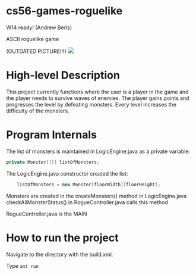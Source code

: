 cs56-games-roguelike
====================

W14 ready! (Andrew Berls)

ASCII roguelike game

(OUTDATED PICTURE!!!)
![](http://i.imgur.com/E8qA2Pt.jpg)

High-level Description
======================


This project currently functions where the user is a player in the game and the player needs to survive waves of enemies. The player gains points and progresses the level by defeating monsters. Every level increases the difficulty of the monsters.



Program Internals
=================


The list of monsters is maintained in LogicEngine.java as a private variable:
```java
private Monster[][] listOfMonsters;
```
The LogicEngine.java constructor created the list:
```java
	listOfMonsters = new Monster[floorWidth][floorHeight];
```

Monsters are created in the createMonsters() method in LogicEngine.java
checkAllMonsterStatus() in RogueController.java calls this method



RogueController.java is the MAIN


How to run the project
======================

Navigate to the directory with the build.xml.

Type ```ant run```

